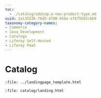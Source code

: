 ```yaml
---
toc:
  - ./catalog/adding-a-new-product-type.md
uuid: 3a135226-f6d5-4f90-950a-ef675b92c6b9
taxonomy-category-names:
- Commerce
- Java Development
- Catalogs
- Liferay Self-Hosted
- Liferay PaaS
---
```

# Catalog

```{raw} html
:file: ../landingpage_template.html
```

```{raw} html
:file: catalog/landing.html
```
